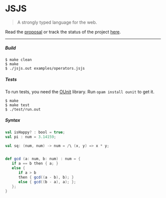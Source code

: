 JSJS
====

> A strongly typed language for the web.

Read the [proposal](http://prakhar.me/JSJS/) or track the status of the project [here](https://github.com/prakhar1989/JSJS/wiki/Progress-Tracker).

----

##### Build
```shell
$ make clean
$ make
$ ./jsjs.out examples/operators.jsjs
```

##### Tests
To run tests, you need the [OUnit](http://ounit.forge.ocamlcore.org/) library. Run `opam install ounit` to get it.
```
$ make
$ make test
$ ./test/run.out
```

##### Syntax

```scala
val isHappy? : bool = true;
val pi : num = 3.14159;

val sq: (num, num) -> num = /\ (x, y) => x * y;


def gcd (a: num, b: num) : num = {
   if a == b then { a; } 
   else {
      if a > b
      then { gcd((a - b), b); }
      else { gcd((b - a), a); };
   };
}

```
